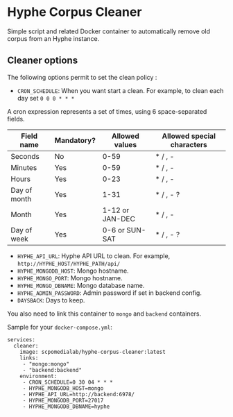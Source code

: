 # Hyphe Corpus Cleaner

Simple script and related Docker container to automatically remove old corpus from an Hyphe instance.


## Cleaner options
The following options permit to set the clean policy :

- `CRON_SCHEDULE`: When you want start a clean. For example, to clean each day set `0 0 0 * * *`

A cron expression represents a set of times, using 6 space-separated fields.

Field name   | Mandatory? | Allowed values  | Allowed special characters
----------   | ---------- | --------------  | --------------------------
Seconds      | No         | 0-59            | * / , -
Minutes      | Yes        | 0-59            | * / , -
Hours        | Yes        | 0-23            | * / , -
Day of month | Yes        | 1-31            | * / , - ?
Month        | Yes        | 1-12 or JAN-DEC | * / , -
Day of week  | Yes        | 0-6 or SUN-SAT  | * / , - ?

- `HYPHE_API_URL`: Hyphe API URL to clean. For example, `http://HYPHE_HOST/HYPHE_PATH/api/`
- `HYPHE_MONGODB_HOST`: Mongo hostname.
- `HYPHE_MONGO_PORT`: Mongo hostname.
- `HYPHE_MONGO_DBNAME`: Mongo database name.
- `HYPHE_ADMIN_PASSWORD`: Admin password if set in backend config.
- `DAYSBACK`: Days to keep.

You also need to link this container to `mongo` and `backend` containers.

Sample for your `docker-compose.yml`:
```
services:
  cleaner:
    image: scpomedialab/hyphe-corpus-cleaner:latest
    links:
     - "mongo:mongo"
     - "backend:backend"
    environment:
     - CRON_SCHEDULE=0 30 04 * * *
     - HYPHE_MONGODB_HOST=mongo
     - HYPHE_API_URL=http://backend:6978/
     - HYPHE_MONGODB_PORT=27017
     - HYPHE_MONGODB_DBNAME=hyphe
```
